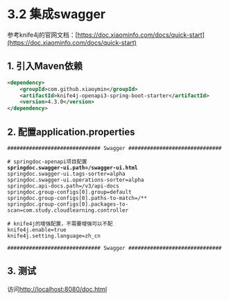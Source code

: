 # 3.2 集成swagger

参考knife4j的官网文档：[https://doc.xiaominfo.com/docs/quick-start](https://doc.xiaominfo.com/docs/quick-start)

## 1. 引入Maven依赖

```xml
<dependency>
    <groupId>com.github.xiaoymin</groupId>
    <artifactId>knife4j-openapi3-spring-boot-starter</artifactId>
    <version>4.3.0</version>
</dependency>
```

## 2. 配置application.properties

<pre class="language-properties"><code class="lang-properties">############################## Swagger ##############################

# springdoc-openapi项目配置
<strong>springdoc.swagger-ui.path=/swagger-ui.html
</strong>springdoc.swagger-ui.tags-sorter=alpha
springdoc.swagger-ui.operations-sorter=alpha
springdoc.api-docs.path=/v3/api-docs
springdoc.group-configs[0].group=default
springdoc.group-configs[0].paths-to-match=/**
springdoc.group-configs[0].packages-to-scan=com.study.cloudlearning.controller

# knife4j的增强配置，不需要增强可以不配
knife4j.enable=true
knife4j.setting.language=zh_cn

############################## Swagger ##############################
</code></pre>

## 3. 测试

访问[http://localhost:8080/doc.html](http://localhost:8080/doc.html)

